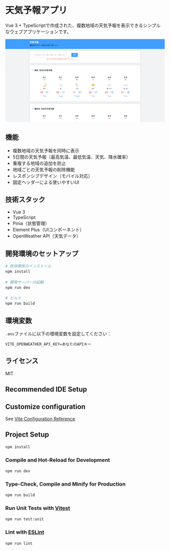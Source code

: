 # 天気予報アプリ

Vue 3 + TypeScriptで作成された、複数地域の天気予報を表示できるシンプルなウェブアプリケーションです。


![img.png](img.png)

## 機能

- 複数地域の天気予報を同時に表示
- 5日間の天気予報（最高気温、最低気温、天気、降水確率）
- 重複する地域の追加を防止
- 地域ごとの天気予報の削除機能
- レスポンシブデザイン（モバイル対応）
- 固定ヘッダーによる使いやすいUI

## 技術スタック

- Vue 3
- TypeScript
- Pinia（状態管理）
- Element Plus（UIコンポーネント）
- OpenWeather API（天気データ）

## 開発環境のセットアップ

```bash
# 依存関係のインストール
npm install

# 開発サーバーの起動
npm run dev

# ビルド
npm run build
```

## 環境変数

`.env`ファイルに以下の環境変数を設定してください：

```
VITE_OPENWEATHER_API_KEY=あなたのAPIキー
```

## ライセンス

MIT

## Recommended IDE Setup

## Customize configuration

See [Vite Configuration Reference](https://vitejs.dev/config/).

## Project Setup

```sh
npm install
```

### Compile and Hot-Reload for Development

```sh
npm run dev
```

### Type-Check, Compile and Minify for Production

```sh
npm run build
```

### Run Unit Tests with [Vitest](https://vitest.dev/)

```sh
npm run test:unit
```

### Lint with [ESLint](https://eslint.org/)

```sh
npm run lint
```
